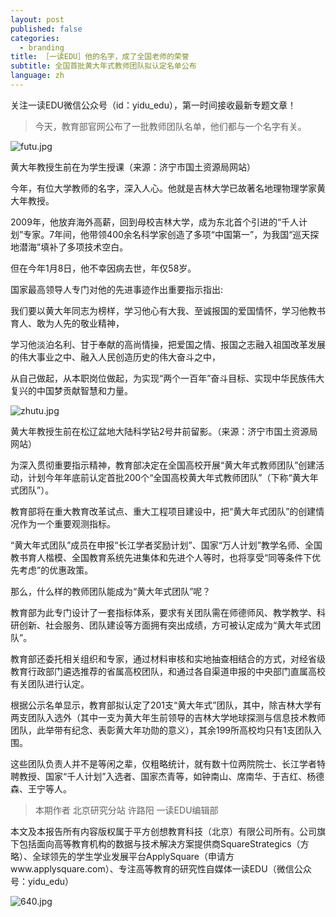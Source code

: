 ```yaml
---
layout: post
published: false
categories:
  - branding
title: ［一读EDU］他的名字，成了全国老师的荣誉
subtitle: 全国首批黄大年式教师团队拟认定名单公布
language: zh
---
```


关注一读EDU微信公众号（id：yidu_edu），第一时间接收最新专题文章！

> 今天，教育部官网公布了一批教师团队名单，他们都与一个名字有关。

![futu.jpg]({{site.baseurl}}/image/futu.jpg)


黄大年教授生前在为学生授课（来源：济宁市国土资源局网站）

今年，有位大学教师的名字，深入人心。他就是吉林大学已故著名地理物理学家黄大年教授。

2009年，他放弃海外高薪，回到母校吉林大学，成为东北首个引进的“千人计划”专家。7年间，他带领400余名科学家创造了多项“中国第一”，为我国“巡天探地潜海”填补了多项技术空白。

但在今年1月8日，他不幸因病去世，年仅58岁。

国家最高领导人专门对他的先进事迹作出重要指示指出:

我们要以黄大年同志为榜样，学习他心有大我、至诚报国的爱国情怀，学习他教书育人、敢为人先的敬业精神，

学习他淡泊名利、甘于奉献的高尚情操，把爱国之情、报国之志融入祖国改革发展的伟大事业之中、融入人民创造历史的伟大奋斗之中，

从自己做起，从本职岗位做起，为实现“两个一百年”奋斗目标、实现中华民族伟大复兴的中国梦贡献智慧和力量。

![zhutu.jpg]({{site.baseurl}}/image/zhutu.jpg)


黄大年教授生前在松辽盆地大陆科学钻2号井前留影。（来源：济宁市国土资源局网站）

为深入贯彻重要指示精神，教育部决定在全国高校开展“黄大年式教师团队”创建活动，计划今年年底前认定首批200个“全国高校黄大年式教师团队”（下称“黄大年式团队”）。

教育部将在重大教育改革试点、重大工程项目建设中，把“黄大年式团队”的创建情况作为一个重要观测指标。

“黄大年式团队”成员在申报“长江学者奖励计划”、国家“万人计划”教学名师、全国教书育人楷模、全国教育系统先进集体和先进个人等时，也将享受“同等条件下优先考虑”的优惠政策。

那么，什么样的教师团队能成为“黄大年式团队”呢？

教育部为此专门设计了一套指标体系，要求有关团队需在师德师风、教学教学、科研创新、社会服务、团队建设等方面拥有突出成绩，方可被认定成为“黄大年式团队”。

教育部还委托相关组织和专家，通过材料审核和实地抽查相结合的方式，对经省级教育行政部门遴选推荐的省属高校团队，和通过各自渠道申报的中央部门直属高校有关团队进行认定。

根据公示名单显示，教育部拟认定了201支“黄大年式”团队，其中，除吉林大学有两支团队入选外（其中一支为黄大年生前领导的吉林大学地球探测与信息技术教师团队，此举带有纪念、表彰黄大年功勋的意义），其余199所高校均只有1支团队入围。

这些团队负责人并不是等闲之辈，仅粗略统计，就有数十位两院院士、长江学者特聘教授、国家“千人计划”入选者、国家杰青等，如钟南山、席南华、于吉红、杨德森、王宁等人。

> 本期作者
北京研究分站 许路阳
一读EDU编辑部

本文及本报告所有内容版权属于平方创想教育科技（北京）有限公司所有。公司旗下包括面向高等教育机构的数据与技术解决方案提供商SquareStrategics（方略）、全球领先的学生学业发展平台ApplySquare（申请方www.applysquare.com）、专注高等教育的研究性自媒体一读EDU（微信公众号：yidu_edu）


![640.jpg]({{site.baseurl}}/image/640.jpg)
